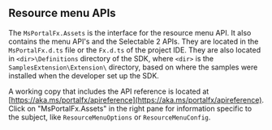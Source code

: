 
<a name="resource-menu-apis"></a>
## Resource menu APIs

The `MsPortalFx.Assets` is the interface for the resource menu API. It also contains the menu API's and the Selectable 2 APIs.  They are located in the `MsPortalFx.d.ts` file or the `Fx.d.ts`  of the project IDE. They are also located in  `<dir>\Definitions` directory of the SDK, where `<dir>` is the `SamplesExtension\Extension\` directory, based on where the samples were installed when the developer set up the SDK. 

A working copy that includes the API reference is located at [https://aka.ms/portalfx/apireference](https://aka.ms/portalfx/apireference). Click on  "MsPortalFx.Assets" in the right pane for information specific to the subject, like `ResourceMenuOptions` or `ResourceMenuConfig`.